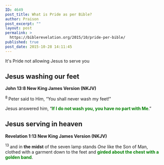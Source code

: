 ```yaml
---
ID: 4649
post_title: What is Pride as per Bible?
author: Praison
post_excerpt: ""
layout: post
permalink: >
  https://biblerevelation.org/2015/10/pride-per-bible/
published: true
post_date: 2015-10-28 14:11:45
---
```

It's Pride not allowing Jesus to serve you
<h2><strong>Jesus washing our feet</strong></h2>
<strong><span class="passage-display-bcv">John 13:8
</span><span class="passage-display-version">New King James Version (NKJV)</span></strong>

<span id="en-NKJV-26639" class="text John-13-8"><sup class="versenum">8 </sup>Peter said to Him, “You shall never wash my feet!”</span>

<span class="text John-13-8">Jesus answered him, <span class="woj">“<span style="color: #008000;"><strong>If I do not wash you, you have no part with Me</strong></span>.”</span></span>
<h2><strong>Jesus serving in heaven</strong></h2>
<strong><span class="passage-display-bcv">Revelation 1:13
</span><span class="passage-display-version">New King James Version (NKJV)</span></strong>

<span id="en-NKJV-30711" class="text Rev-1-13"><sup class="versenum">13 </sup>and in <strong>the midst</strong> of the seven lamp stands <i>One</i> like the Son of Man, clothed with a garment down to the feet and <span style="color: #008000;"><strong>girded about the chest with a golden band</strong></span>.</span>
<h2></h2>